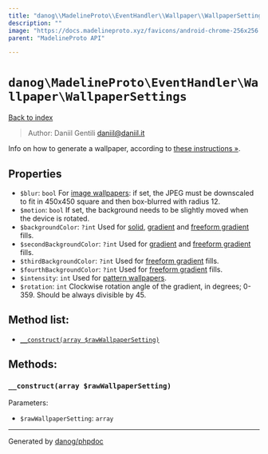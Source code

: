 ```yaml
---
title: "danog\\MadelineProto\\EventHandler\\Wallpaper\\WallpaperSettings: Info on how to generate a wallpaper, according to [these instructions »](https://core.telegram.org/api/wallpapers)."
description: ""
image: "https://docs.madelineproto.xyz/favicons/android-chrome-256x256.png"
parent: "MadelineProto API"

---
```

# `danog\MadelineProto\EventHandler\Wallpaper\WallpaperSettings`
[Back to index](../../../../index.html)

> Author: Daniil Gentili <daniil@daniil.it>  
  

Info on how to generate a wallpaper, according to [these instructions »](https://core.telegram.org/api/wallpapers).  



## Properties
* `$blur`: `bool` For [image wallpapers](https://core.telegram.org/api/wallpapers#image-wallpapers): if set, the JPEG must be downscaled to fit in 450x450 square and then box-blurred with radius 12.
* `$motion`: `bool` If set, the background needs to be slightly moved when the device is rotated.
* `$backgroundColor`: `?int` Used for [solid](https://core.telegram.org/api/wallpapers#solid-fill), [gradient](https://core.telegram.org/api/wallpapers#gradient-fill) and [freeform gradient](https://core.telegram.org/api/wallpapers#freeform-gradient-fill) fills.
* `$secondBackgroundColor`: `?int` Used for [gradient](https://core.telegram.org/api/wallpapers#gradient-fill) and [freeform gradient](https://core.telegram.org/api/wallpapers#freeform-gradient-fill) fills.
* `$thirdBackgroundColor`: `?int` Used for [freeform gradient](https://core.telegram.org/api/wallpapers#freeform-gradient-fill) fills.
* `$fourthBackgroundColor`: `?int` Used for [freeform gradient](https://core.telegram.org/api/wallpapers#freeform-gradient-fill) fills.
* `$intensity`: `int` Used for [pattern wallpapers](https://core.telegram.org/api/wallpapers#pattern-wallpapers).
* `$rotation`: `int` Clockwise rotation angle of the gradient, in degrees; 0-359. Should be always divisible by 45.

## Method list:
* [`__construct(array $rawWallpaperSetting)`](#__construct-array-rawwallpapersetting)

## Methods:
### `__construct(array $rawWallpaperSetting)`




Parameters:

* `$rawWallpaperSetting`: `array`   



---
Generated by [danog/phpdoc](https://phpdoc.daniil.it)
